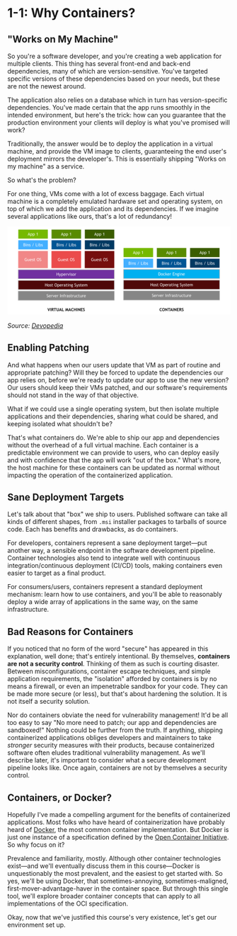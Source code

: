 # 1-1: Why Containers?

## "Works on My Machine"

So you're a software developer, and you're creating a web application for multiple clients. This thing has several front-end and back-end dependencies, many of which are version-sensitive. You've targeted specific versions of these dependencies based on your needs, but these are not the newest around.

The application also relies on a database which in turn has version-specific dependencies. You've made certain that the app runs smoothly in the intended environment, but here's the trick: how can you guarantee that the production environment your clients will deploy is what you've promised will work?

Traditionally, the answer would be to deploy the application in a virtual machine, and provide the VM image to clients, guaranteeing the end user's deployment mirrors the developer's. This is essentially shipping "Works on my machine" as a service. 

So what's the problem?

For one thing, VMs come with a lot of excess baggage. Each virtual machine is a completely emulated hardware set and operating system, on top of which we add the application and its dependencies. If we imagine several applications like ours, that's a lot of redundancy! 

![Containers vs VMs](/img/container-vs-vm.png)

_Source: [Devopedia](https://devopedia.org)_

## Enabling Patching

And what happens when our users update that VM as part of routine and appropriate patching? Will they be forced to update the dependencies our app relies on, before we're ready to update our app to use the new version? Our users should keep their VMs patched, and our software's requirements should not stand in the way of that objective.

What if we could use a single operating system, but then isolate multiple applications and their dependencies, sharing what could be shared, and keeping isolated what shouldn't be?

That's what containers do. We're able to ship our app and dependencies without the overhead of a full virtual machine. Each container is a predictable environment we can provide to users, who can deploy easily and with confidence that the app will work "out of the box." What's more, the host machine for these containers can be updated as normal without impacting the operation of the containerized application.

## Sane Deployment Targets

Let's talk about that "box" we ship to users. Published software can take all kinds of different shapes, from `.msi` installer packages to tarballs of source code. Each has benefits and drawbacks, as do containers.

For developers, containers represent a sane deployment target—put another way, a sensible endpoint in the software development pipeline. Container technologies also tend to integrate well with continuous integration/continuous deployment (CI/CD) tools, making containers even easier to target as a final product.

For consumers/users, containers represent a standard deployment mechanism: learn how to use containers, and you'll be able to reasonably deploy a wide array of applications in the same way, on the same infrastructure.

## Bad Reasons for Containers

If you noticed that no form of the word "secure" has appeared in this explanation, well done; that's entirely intentional. By themselves, **containers are not a security control**. Thinking of them as such is courting disaster. Between misconfigurations, container escape techniques, and simple application requirements, the "isolation" afforded by containers is by no means a firewall, or even an impenetrable sandbox for your code. They can be made more secure (or less), but that's about hardening the solution. It is not itself a security solution.

Nor do containers obviate the need for vulnerability management! It'd be all too easy to say "No more need to patch; our app and dependencies are sandboxed!" Nothing could be further from the truth. If anything, shipping containerized applications obliges developers and maintainers to take _stronger_ security measures with their products, because containerized software often eludes traditional vulnerability management. As we'll describe later, it's important to consider what a secure development pipeline looks like. Once again, containers are not by themselves a security control.

## Containers, or Docker?

Hopefully I've made a compelling argument for the benefits of containerized applications. Most folks who have heard of containerization have probably heard of [Docker](https://docker.com), the most common container implementation. But Docker is just one instance of a specification defined by the [Open Container Initiative](https://opencontainers.org). So why focus on it?

Prevalence and familiarity, mostly. Although other container technologies exist—and we'll eventually discuss them in this course—Docker is unquestionably the most prevalent, and the easiest to get started with. So yes, we'll be using Docker, that sometimes-annoying, sometimes-maligned, first-mover-advantage-haver in the container space. But through this single tool, we'll explore broader container concepts that can apply to all implementations of the OCI specification.

Okay, now that we've justified this course's very existence, let's get our environment set up.
